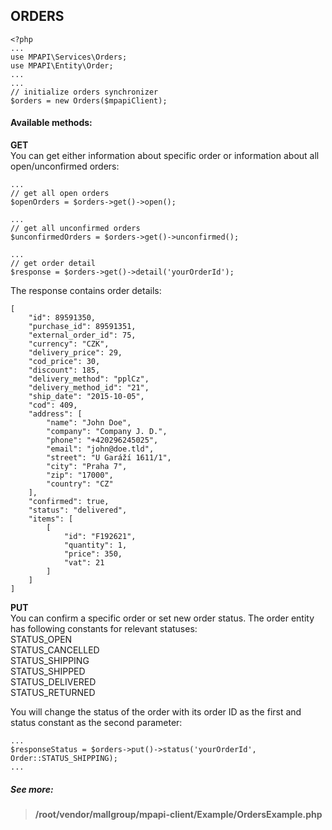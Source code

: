 ## ORDERS
```
<?php
...
use MPAPI\Services\Orders;
use MPAPI\Entity\Order;
...
...
// initialize orders synchronizer
$orders = new Orders($mpapiClient);
```

#### Available methods:
**GET**  
You can get either information about specific order or information about all open/unconfirmed orders:
```
...
// get all open orders
$openOrders = $orders->get()->open();

...
// get all unconfirmed orders
$unconfirmedOrders = $orders->get()->unconfirmed();

...
// get order detail 
$response = $orders->get()->detail('yourOrderId');
```

The response contains order details:  
```
[
    "id": 89591350,
    "purchase_id": 89591351,
    "external_order_id": 75,
    "currency": "CZK",
    "delivery_price": 29,
    "cod_price": 30,
    "discount": 185,
    "delivery_method": "pplCz",
    "delivery_method_id": "21",
    "ship_date": "2015-10-05",
    "cod": 409,
    "address": [
        "name": "John Doe",
        "company": "Company J. D.",
        "phone": "+420296245025",
        "email": "john@doe.tld",
        "street": "U Garáží 1611/1",
        "city": "Praha 7",
        "zip": "17000",
        "country": "CZ"
    ],
    "confirmed": true,
    "status": "delivered",
    "items": [
        [
            "id": "F192621",
            "quantity": 1,
            "price": 350,
            "vat": 21
        ]
    ]
]
```

**PUT**  
You can confirm a specific order or set new order status. 
The order entity has following constants for relevant statuses:  
STATUS_OPEN  
STATUS_CANCELLED  
STATUS_SHIPPING  
STATUS_SHIPPED  
STATUS_DELIVERED  
STATUS_RETURNED  

You will change the status of the order with its order ID as the first and status constant as the second parameter:
```
...
$responseStatus = $orders->put()->status('yourOrderId', Order::STATUS_SHIPPING);
...
```

##### See more:
> **/root/vendor/mallgroup/mpapi-client/Example/OrdersExample.php**